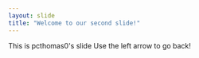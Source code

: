 ```yaml
---
layout: slide
title: "Welcome to our second slide!"
---
```

This is pcthomas0's slide
Use the left arrow to go back!
